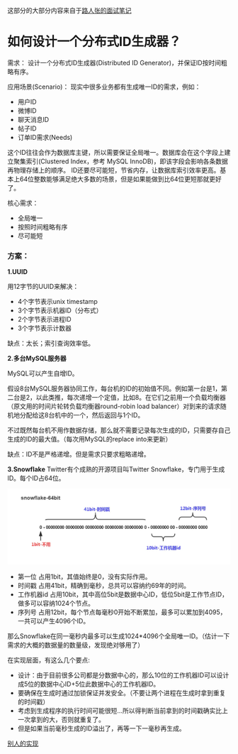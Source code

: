 这部分的大部分内容来自于[路人张的面试笔记](https://www.mianshi.online/distributed-id.html)
# 如何设计一个分布式ID生成器？
需求：
设计一个分布式ID生成器(Distributed ID Generator)，并保证ID按时间粗略有序。

应用场景(Scenario)：
现实中很多业务都有生成唯一ID的需求，例如：
- 用户ID
- 微博ID
- 聊天消息ID
- 帖子ID
- 订单ID需求(Needs)

这个ID往往会作为数据库主键，所以需要保证全局唯一。数据库会在这个字段上建立聚集索引(Clustered Index，参考 MySQL InnoDB)，即该字段会影响各条数据再物理存储上的顺序。 ID还要尽可能短，节省内存，让数据库索引效率更高。基本上64位整数能够满足绝大多数的场景，但是如果能做到比64位更短那就更好了。

核心需求：
- 全局唯一
- 按照时间粗略有序
- 尽可能短

### 方案：
**1.UUID**

用12字节的UUID来解决：
- 4个字节表示unix timestamp
- 3个字节表示机器ID（分布式）
- 2个字节表示进程ID
- 3个字节表示计数器

缺点：太长；索引查询效率低。

**2.多台MySQL服务器**

MySQL可以产生自增ID。

假设8台MySQL服务器协同工作，每台机的ID的初始值不同。例如第一台是1，第二台是2，以此类推，每次递增一个定值，比如8。在它们之前用一个负载均衡器（原文用的时间片轮转负载均衡器round-robin load balancer）对到来的请求随机地分配给这8台机中的一个，然后返回与1个ID。

不过既然每台机不用作数据存储，那么就不需要记录每次生成的ID，只需要存自己生成的ID的最大值。（每次用MySQL的replace into来更新）

缺点：ID不是严格递增。但是需求只要求粗略递增。

**3.Snowflake**
Twitter有个成熟的开源项目叫Twitter Snowflake，专门用于生成ID。每个ID占64位。

![Snowflake ID Structure](snowflakeIDStructure.png)

- 第一位 占用1bit，其值始终是0，没有实际作用。 
- 时间戳 占用41bit，精确到毫秒，总共可以容纳约69年的时间。 
- 工作机器id 占用10bit，其中高位5bit是数据中心ID，低位5bit是工作节点ID，做多可以容纳1024个节点。 
- 序列号 占用12bit，每个节点每毫秒0开始不断累加，最多可以累加到4095，一共可以产生4096个ID。

那么Snowflake在同一毫秒内最多可以生成1024*4096个全局唯一ID。（估计一下需求的大概的数据量的数量级，发现绝对够用了）

在实现层面，有这么几个要点:
- 设计：由于目前很多公司都是分数据中心的，那么10位的工作机器ID可以设计成5位的数据中心ID+5位此数据中心的工作机器ID。
- 要确保在生成时通过加锁保证并发安全。（不要让两个进程在生成时拿到重复的时间戳）
- 考虑到生成程序的执行时间可能很短...所以得判断当前拿到的时间戳确实比上一次拿到的大，否则就重复了。
- 但是如果当前毫秒生成的ID溢出了，再等一下一毫秒再生成。

[别人的实现](https://cloud.tencent.com/developer/article/1820225)